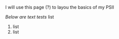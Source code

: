 I will use this page (?) to layou the basics of my PSII

*Below are text tests*
list
1. list
2. list

